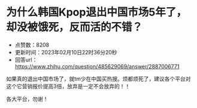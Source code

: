 # 为什么韩国Kpop退出中国市场5年了，却没被饿死，反而活的不错？
- 点赞数：8208
- 更新时间：2023年02月10日22时36分20秒
- 回答url：https://www.zhihu.com/question/485629069/answer/2887006771
<body>
 <p data-pid="8KQnK8WK">如果真的退出中国市场了，就tm少在中国买热搜。烦都烦死了，建议各个平台对这个它营销报价提高3倍，放弃是一定不会放弃的！！</p>
 <p data-pid="YDFOGdSx">各大平台，勿谢！</p>
 <p></p>
</body>